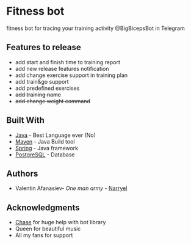 # Fitness bot

fitness bot for tracing your training activity
@BigBicepsBot in Telegram

## Features to release
* add start and finish time to training report
* add new release features notification
* add change exercise support in training plan
* add train&go support 
* add predefined exercises
* ~~add training name~~
* ~~add change weight command~~
 
## Built With

* [Java](https://oracle.com/java) - Best Language ever (No)
* [Maven](https://maven.apache.org/) - Java Build tool
* [Spring](https://spring.io/) - Java framework
* [PostgreSQL](https://www.postgresql.org/) - Database


## Authors

* Valentin Afanasiev- *One man army* - [Narryel](https://github.com/Narryel)

## Acknowledgments

* [Chase](https://github.com/Chase22) for huge help with bot library
* Queen for beautiful music
* All my fans for support 
    